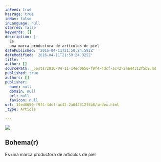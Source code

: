 ```yaml
---
inFeed: true
hasPage: true
inNav: false
inLanguage: null
starred: false
keywords: []
description: |-
  Es
  una marca productora de artículos de piel
datePublished: '2016-04-11T21:50:24.592Z'
dateModified: '2016-04-11T21:50:24.325Z'
title: ''
author: []
sourcePath: _posts/2016-04-11-14ed0650-f9f4-4dcf-ac42-2a644312f5b8.md
published: true
authors: []
publisher:
  name: null
  domain: null
  url: null
  favicon: null
url: 14ed0650-f9f4-4dcf-ac42-2a644312f5b8/index.html
_type: Article

---
```

![](https://the-grid-user-content.s3-us-west-2.amazonaws.com/053b36fa-fc95-4dbc-9523-15c615501628.jpg)

## Bohema(r) 

Es
una marca productora de artículos de piel
